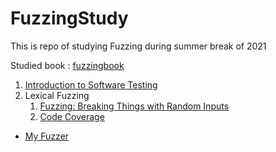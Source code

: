 # FuzzingStudy
This is repo of studying Fuzzing during summer break of 2021

Studied book : [fuzzingbook](fuzzingbook.org)

1. [Introduction to Software Testing](0_intro_testing/210802.md)
2. Lexical Fuzzing
   1. [Fuzzing: Breaking Things with Random Inputs](1_fuzzing_1/210803.md)
   2. [Code Coverage](2_code_coverage/README.md.md)

- [My Fuzzer](My_Fuzzer/README.md)
